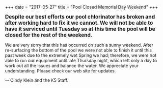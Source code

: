 +++
date = "2017-05-27"
title = "Pool Closed Memorial Day Weekend"
+++

<script type="text/javascript">
var deadline = 'May 27 2017 14:00:00';

function getTimeRemaining(endtime){
  var t = Date.parse(endtime) - (new Date());
  var seconds = Math.floor( (t/1000) % 60 );
  var minutes = Math.floor( (t/1000/60) % 60 );
  var hours = Math.floor( (t/(1000*60*60)) % 24 );
  var days = Math.floor( t/(1000*60*60*24) );
  return {
    'total': t,
    'days': days,
    'hours': hours,
    'minutes': minutes,
    'seconds': seconds
  };
}

function initializeClock(id, endtime){
  var clock = document.getElementById(id);
  if (Date.parse(endtime) < (new Date())) {
    clock.style.display = "none";
    return;
  }
  clock.style.display = "block";
  var daysSpan = clock.querySelector('.days');
  var hoursSpan = clock.querySelector('.hours');
  var minutesSpan = clock.querySelector('.minutes');
  var secondsSpan = clock.querySelector('.seconds')
  var timeinterval = setInterval(function(){
    var t = getTimeRemaining(endtime);
    daysSpan.innerHTML = t.days;
    hoursSpan.innerHTML = t.hours;
    minutesSpan.innerHTML = t.minutes;
    secondsSpan.innerHTML = t.seconds;
    if(t.total<=0){
      clearInterval(timeinterval);
    }
  }, 1000);
}

window.addEventListener("load", function() {
   // initializeClock('clockdiv', deadline);
});

</script>


<style>
#clockdiv{
    font-family: sans-serif;
    color: #fff;
    font-weight: 100;
    text-align: center;
    font-size: 30px;
    margin-left: auto;
    margin-right: auto;
    margin-top: 15px;
    margin-bottom: 20px;
    display: none;
}

#clockdiv > div{
    padding: 10px;
    border-radius: 3px;
    background: #00BF96;
    display: inline-block;
}

#clockdiv div > span{
    padding: 15px;
    border-radius: 3px;
    background: #00816A;
    display: inline-block;
}

.smalltext{
    padding-top: 5px;
    font-size: 16px;
}
</style>

<div id="clockdiv" style="display: none;">
  <div>
    <span class="days"></span>
    <div class="smalltext">Days</div>
  </div>
  <div>
    <span class="hours"></span>
    <div class="smalltext">Hours</div>
  </div>
  <div>
    <span class="minutes"></span>
    <div class="smalltext">Minutes</div>
  </div>
  <div>
    <span class="seconds"></span>
    <div class="smalltext">Seconds</div>
  </div>
</div>

<div class="alert alert-info" style="font-weight: bold; font-size: 120%;" role="alert">
Despite our best efforts our pool chlorinator has broken and after working hard to fix it we cannot.  We will not be able to have it serviced until Tuesday so at this time the pool will be closed for the rest of the weekend. 
</div>

We are very sorry that this has occurred on such a sunny weekend. After re-surfacing the bottom of the pool we were not able to finish it until this past week due to the extremely wet Spring we had; therefore, we were not able to run our equipment until late Thursday night, which left only a day to work out all the issues and balance the water.  We appreciate your understanding. Please check our web site for updates.

-- Cindy Klein and the K5 Staff.

<!--more-->


